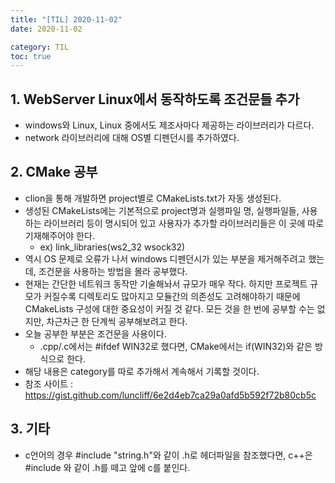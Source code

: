 ```yaml
---
title: "[TIL] 2020-11-02"
date: 2020-11-02 

category: TIL
toc: true
---
```


## 1. WebServer Linux에서 동작하도록 조건문들 추가 
- windows와 Linux, Linux 중에서도 제조사마다 제공하는 라이브러리가 다르다.
- network 라이브러리에 대해 OS별 디펜던시를 추가하였다.

## 2. CMake 공부 
- clion을 통해 개발하면 project별로 CMakeLists.txt가 자동 생성된다.
- 생성된 CMakeLists에는 기본적으로 project명과 실행파일 명, 실행파일들, 사용하는 라이브러리 등이 명시되어 있고 사용자가 추가할 라이브러리들은 이 곳에 따로 기재해주어야 한다.
  - ex) link_libraries(ws2_32 wsock32)
- 역시 OS 문제로 오류가 나서 windows 디펜던시가 있는 부분을 제거해주려고 했는데, 조건문을 사용하는 방법을 몰라 공부했다.
- 현재는 간단한 네트워크 동작만 기술해놔서 규모가 매우 작다. 하지만 프로젝트 규모가 커질수록 디렉토리도 많아지고 모듈간의 의존성도 고려해야하기 때문에 CMakeLists 구성에 대한 중요성이 커질 것 같다. 모든 것을 한 번에 공부할 수는 없지만, 차근차근 한 단계씩 공부해보려고 한다.
- 오늘 공부한 부분은 조건문을 사용이다.
  - .cpp/.c에서는 #ifdef WIN32로 했다면, CMake에서는 if(WIN32)와 같은 방식으로 한다.
- 해당 내용은 category를 따로 추가해서 계속해서 기록할 것이다.
- 참조 사이트 : https://gist.github.com/luncliff/6e2d4eb7ca29a0afd5b592f72b80cb5c

## 3. 기타
- c언어의 경우 #include "string.h"와 같이 .h로 헤더파일을 참조했다면, c++은 #include <ctring>와 같이 .h를 떼고 앞에 c를 붙인다. 
